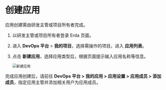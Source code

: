 # 创建应用

应用创建需由研发主管或项目所有者完成。

1. 以研发主管或项目所有者登录 Erda 页面。

2. 进入 **DevOps 平台** > **我的项目**，选择需操作的项目，进入 **应用列表**。

3. 点击 **新建应用**，选择应用类型后，根据页面提示输入应用名称等信息。

   <img src="http://terminus-paas.oss-cn-hangzhou.aliyuncs.com/paas-doc/2021/07/01/6e27493e-a4e1-4364-908f-590264eb148d.png" alt="新建应用" style="zoom:80%;" />

完成应用创建后，请前往 **DevOps 平台 > 我的应用 > 应用设置 > 应用成员 > 添加成员**，指定应用主管并添加相关用户为应用成员。

